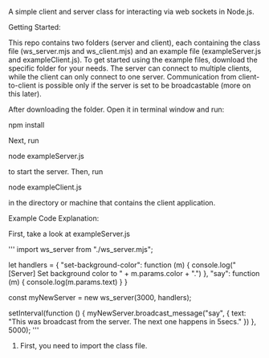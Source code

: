 A simple client and server class for interacting via web sockets in Node.js.

Getting Started:

This repo contains two folders (server and client), each containing the class file (ws_server.mjs and ws_client.mjs) and an example file (exampleServer.js and exampleClient.js). To get started using the example files, download the specific folder for your needs.
The server can connect to multiple clients, while the client can only connect to one server.
Communication from client-to-client is possible only if the server is set to be broadcastable (more on this later).

After downloading the folder. Open it in terminal window and run:

npm install

Next, run

node exampleServer.js

to start the server.
Then, run

node exampleClient.js

in the directory or machine that contains the client application.


Example Code Explanation:

First, take a look at exampleServer.js

'''
import ws_server from "./ws_server.mjs";

let handlers = {
    "set-background-color": function (m) {
        console.log("[Server] Set background color to " + m.params.color + ".")
    },
    "say": function (m) {
        console.log(m.params.text)
    }
}

const myNewServer = new ws_server(3000, handlers);

setInterval(function () {
    myNewServer.broadcast_message("say", { text: "This was broadcast from the server. The next one happens in 5secs." })
}, 5000);
'''

1. First, you need to import the class file.
